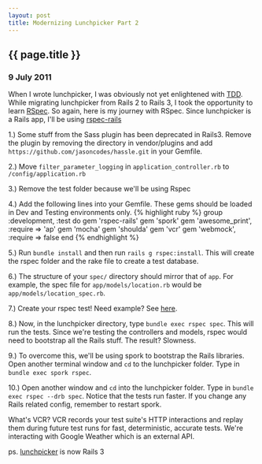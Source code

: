```yaml
---
layout: post
title: Modernizing Lunchpicker Part 2
---
```


<h2>
  {{ page.title }}
</h2>

<h3>9 July 2011</h3>

When I wrote lunchpicker, I was obviously not yet enlightened with <a href="http://en.wikipedia.org/wiki/Test-driven_development">TDD</a>.
While migrating lunchpicker from Rails 2 to Rails 3, I took the opportunity to learn <a href="http://rspec.info/">RSpec</a>.
So again, here is my journey with RSpec. Since lunchpicker is a Rails app, I'll be using <a href="http://rspec.info/rails/">rspec-rails</a>

1.) Some stuff from the Sass plugin has been deprecated in Rails3.
Remove the plugin by removing the directory in vendor/plugins and add `https://github.com/jasoncodes/hassle.git` in your Gemfile.

2.) Move `filter_parameter_logging` in `application_controller.rb` to `/config/application.rb`

3.) Remove the test folder because we'll be using Rspec

4.) Add the following lines into your Gemfile. These gems should be loaded in Dev and Testing environments only.
{% highlight ruby %}
group :development, :test do
  gem 'rspec-rails'
  gem 'spork'
  gem 'awesome_print', :require => 'ap'
  gem 'mocha'
  gem 'shoulda'
  gem 'vcr'
  gem 'webmock', :require => false
end
{% endhighlight %}

5.) Run `bundle install` and then run `rails g rspec:install`.
This will create the rspec folder and the rake file to create a test database.

6.) The structure of your `spec/` directory should mirror that of `app`. 
For example, the spec file for `app/models/location.rb` would be `app/models/location_spec.rb`.

7.) Create your rspec test! Need example? See <a href="https://github.com/pugnusferreus/lunchpicker/tree/master/spec">here</a>.

8.) Now, in the lunchpicker directory, type `bundle exec rspec spec`.
This will run the tests. Since we're testing the controllers and models, rspec would need to bootstrap all the Rails stuff.
The result? Slowness.

9.) To overcome this, we'll be using spork to bootstrap the Rails libraries. 
Open another terminal window and `cd` to the lunchpicker folder.
Type in `bundle exec spork rspec`.

10.) Open another window and `cd` into the lunchpicker folder.
Type in `bundle exec rspec --drb spec`.
Notice that the tests run faster. 
If you change any Rails related config, remember to restart spork.

What's VCR? VCR records your test suite's HTTP interactions and replay them during future test runs for fast, deterministic, accurate tests.
We're interacting with Google Weather which is an external API. 

ps. <a href="http://lunch.progriff.com">lunchpicker</a> is now Rails 3
